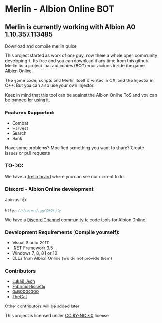 # Merlin - Albion Online BOT

## Merlin is currently working with Albion AO 1.10.357.113485

[Download and compile merlin guide](https://github.com/Merlin-dev/Merlin_v1/wiki/%5BGUIDE%5D-Download-and-compile-Merlin)

This project started as work of one guy, now there a whole open community developing it. Its free and you can download it any time from this github. Merlin its a project that automates (BOT) your actions inside the game Albion Online.

The game code, scripts and Merlin itself is writed in C#, and the Injector in C++. But you can also use your own Injector.

Keep in mind that this tool can be against the Albion Online ToS and you can be banned for using it.


### Features Supported:
 * Combat
 * Harvest
 * Search
 * Bank
 

Have some problems? Modified something you want to share? Create issues or pull requests

### TO-DO:

We have a [Trello board](https://trello.com/b/eGLVeGbL/merlin) where you can see our current todo.

### Discord - Albion Online development

Join us! :+1:

```javascript
https://discord.gg/Z4Qtjty
```

We have a [Discord Channel](https://discord.gg/Z4Qtjty) community to code tools for Albion Online.



### Development Requirements (Compile yourself):

 * Visual Studio 2017
 * .NET Framework 3.5
 * Windows 7, 8, 8.1 or 10
 * DLLs from Albion Online (we do not provide them)
 
### Contributors
 * [Lukáš Jech](https://github.com/klukule/)
 * [Fabrício Rissetto](https://github.com/fabriciorissetto/)
 * [0xB0000000](https://github.com/0xB0000000/)
 * [TheCat](https://github.com/AlbionBot/)

Other contributors will be added later
 
This project is licensed under [CC BY-NC 3.0](https://creativecommons.org/licenses/by-nc/3.0/legalcode) license
